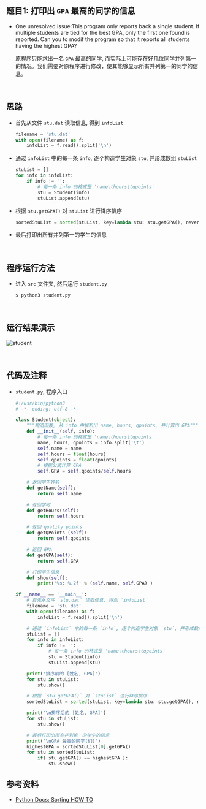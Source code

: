 ##	题目1: 打印出 `GPA` 最高的同学的信息

*	One unresolved issue:This program only reports back a single student. If multiple students are tied for the best GPA, only the first one found is reported. Can you to modif the program so that it reports all students having the highest GPA?

	原程序只能求出一名 `GPA` 最高的同学, 而实际上可能存在好几位同学并列第一的情况。我们需要对原程序进行修改，使其能够显示所有并列第一的同学的信息。

<br>

##	思路

*	首先从文件 `stu.dat` 读取信息, 得到 `infoList`

	```python
	filename = 'stu.dat'
	with open(filename) as f:
		infoList = f.read().split('\n')
	```

*	通过 `infoList` 中的每一条 `info`, 逐个构造学生对象 `stu`, 并形成数组 `stuList`
	
	```python
	stuList = []
	for info in infoList:
		if info != '':
			# 每一条 info 的格式是 'name\thours\tqpoints'
			stu = Student(info)
			stuList.append(stu)
	```

*	根据 `stu.getGPA()` 对 `stuList` 进行降序排序

	```python
	sortedStuList = sorted(stuList, key=lambda stu: stu.getGPA(), reverse=True)
	```

*	最后打印出所有并列第一的学生的信息

<br>

##	程序运行方法

*	进入 `src` 文件夹, 然后运行 `student.py`

	```bash
	$ python3 student.py
	```

<br>

##	运行结果演示

![student](https://github.com/jJayyyyyyy/USTC-2018-Smester-1/blob/master/Python/homework/hw04/part1/assets/student.png)

<br>

##	代码及注释

*	`student.py`, 程序入口

	```python
	#!/usr/bin/python3
	# -*- coding: utf-8 -*-

	class Student(object):
		"""构造函数, 从 info 中解析出 name, hours, qpoints, 并计算出 GPA"""
		def __init__(self, info):
			# 每一条 info 的格式是 'name\thours\tqpoints'
			name, hours, qpoints = info.split('\t')
			self.name = name
			self.hours = float(hours)
			self.qpoints = float(qpoints)
			# 根据公式计算 GPA
			self.GPA = self.qpoints/self.hours

		# 返回学生姓名
		def getName(self):
			return self.name

		# 返回学时
		def getHours(self):
			return self.hours

		# 返回 quality points
		def getQPoints (self):
			return self.qpoints

		# 返回 GPA
		def getGPA(self):
			return self.GPA

		# 打印学生信息
		def show(self):
			print('%s: %.2f' % (self.name, self.GPA) )

	if __name__ == '__main__':
		# 首先从文件 `stu.dat` 读取信息, 得到 `infoList`
		filename = 'stu.dat'
		with open(filename) as f:
			infoList = f.read().split('\n')

		# 通过 `infoList` 中的每一条 `info`, 逐个构造学生对象 `stu`, 并形成数组 `stuList`
		stuList = []
		for info in infoList:
			if info != '':
				# 每一条 info 的格式是 'name\thours\tqpoints'
				stu = Student(info)
				stuList.append(stu)

		print('排序前的 [姓名, GPA]')
		for stu in stuList:
			stu.show()

		# 根据 `stu.getGPA()` 对 `stuList` 进行降序排序
		sortedStuList = sorted(stuList, key=lambda stu: stu.getGPA(), reverse=True)

		print('\n排序后的 [姓名, GPA]')
		for stu in stuList:
			stu.show()

		# 最后打印出所有并列第一的学生的信息
		print('\nGPA 最高的同学(们)')
		highestGPA = sortedStuList[0].getGPA()
		for stu in sortedStuList:
			if( stu.getGPA() == highestGPA ):
				stu.show()
	```

##	参考资料

*	[Python Docs: Sorting HOW TO](https://docs.python.org/3/howto/sorting.html#sortinghowto)
